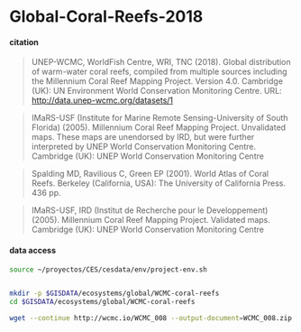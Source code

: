 # Global-Coral-Reefs-2018

#### citation

> UNEP-WCMC, WorldFish Centre, WRI, TNC (2018). Global distribution of warm-water coral reefs, compiled from multiple sources including the Millennium Coral Reef Mapping Project. Version 4.0. Cambridge (UK): UN Environment World Conservation Monitoring Centre. URL: http://data.unep-wcmc.org/datasets/1

> IMaRS-USF (Institute for Marine Remote Sensing-University of South Florida) (2005). Millennium Coral Reef Mapping Project. Unvalidated maps. These maps are unendorsed by IRD, but were further interpreted by UNEP World Conservation Monitoring Centre. Cambridge (UK): UNEP World Conservation Monitoring Centre

> Spalding MD, Ravilious C, Green EP (2001). World Atlas of Coral Reefs. Berkeley (California, USA): The University of California Press. 436 pp.

> IMaRS-USF, IRD (Institut de Recherche pour le Developpement) (2005). Millennium Coral Reef Mapping Project. Validated maps. Cambridge (UK): UNEP World Conservation Monitoring Centre

#### data access
```sh
source ~/proyectos/CES/cesdata/env/project-env.sh


mkdir -p $GISDATA/ecosystems/global/WCMC-coral-reefs
cd $GISDATA/ecosystems/global/WCMC-coral-reefs

wget --continue http://wcmc.io/WCMC_008 --output-document=WCMC_008.zip

```
